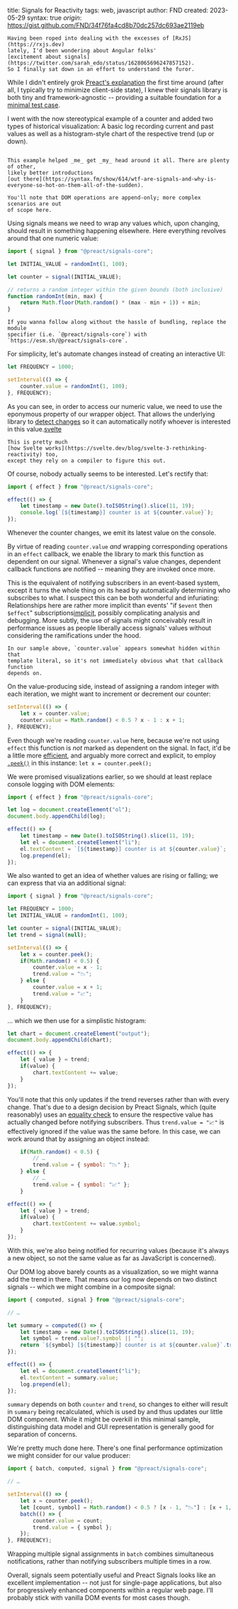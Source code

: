 title: Signals for Reactivity
tags: web, javascript
author: FND
created: 2023-05-29
syntax: true
_origin_: https://gist.github.com/FND/34f76fa4cd8b70dc257dc693ae2119eb

```intro
Having been roped into dealing with the excesses of [RxJS](https://rxjs.dev)
lately, I'd been wondering about Angular folks'
[excitement about signals](https://twitter.com/sarah_edo/status/1628065696247857152).
So I finally sat down in an effort to understand the furor.
```

While I didn't entirely grok
[Preact's explanation](https://preactjs.com/blog/introducing-signals/) the first
time around (after all, I typically try to minimize client-side state), I knew
their signals library is both tiny and framework-agnostic -- providing a
suitable foundation for a
[minimal test case](https://css-tricks.com/reduced-test-cases/).

I went with the now stereotypical example of a counter and added two types of
historical visualization: A basic log recording current and past values as well
as a histogram-style chart of the respective trend (up or down).

```embed uri=./demo.html
```

```aside compact
This example helped _me_ get _my_ head around it all. There are plenty of other,
likely better introductions
[out there](https://syntax.fm/show/614/wtf-are-signals-and-why-is-everyone-so-hot-on-them-all-of-the-sudden).

You'll note that DOM operations are append-only; more complex scenarios are out
of scope here.
```

Using signals means we need to wrap any values which, upon changing, should
result in something happening elsewhere. Here everything revolves around that
one numeric value:

```javascript
import { signal } from "@preact/signals-core";

let INITIAL_VALUE = randomInt(1, 100);

let counter = signal(INITIAL_VALUE);

// returns a random integer within the given bounds (both inclusive)
function randomInt(min, max) {
    return Math.floor(Math.random() * (max - min + 1)) + min;
}
```

```aside compact
If you wanna follow along without the hassle of bundling, replace the module
specifier (i.e. `@preact/signals-core`) with
`https://esm.sh/@preact/signals-core`.
```

For simplicity, let's automate changes instead of creating an interactive UI:

```javascript
let FREQUENCY = 1000;

setInterval(() => {
    counter.value = randomInt(1, 100);
}, FREQUENCY);
```

As you can see, in order to access our numeric value, we need to use the
eponymous property of our wrapper object. That allows the underlying library to
[detect changes](https://github.com/preactjs/signals/blob/%40preact/signals-core%401.3.0/packages/core/src/index.ts#L312)
so it can automatically notify whoever is interested in this
value.[svelte](footnote://)

```footnote svelte
This is pretty much
[how Svelte works](https://svelte.dev/blog/svelte-3-rethinking-reactivity) too,
except they rely on a compiler to figure this out.
```

Of course, nobody actually seems to be interested. Let's rectify that:

```javascript
import { effect } from "@preact/signals-core";

effect(() => {
    let timestamp = new Date().toISOString().slice(11, 19);
    console.log(`[${timestamp}] counter is at ${counter.value}`);
});
```

Whenever the counter changes, we emit its latest value on the console.

By virtue of reading `counter.value` _and_ wrapping corresponding operations in
an `effect` callback, we enable the library to mark this function as dependent
on our signal. Whenever a signal's value changes, dependent callback functions
are notified -- meaning they are invoked once more.

This is the equivalent of notifying subscribers in an event-based system, except
it turns the whole thing on its head by automatically determining who subscribes
to what. I suspect this can be both wonderful and infuriating: Relationships
here are rather more implicit than events' "if `$event` then `$effect`"
subscriptions[implicit](footnote://), possibly complicating analysis and
debugging. More subtly, the use of signals might conceivably result in
performance issues as people liberally access signals' values without
considering the ramifications under the hood.

```footnote implicit
In our sample above, `counter.value` appears somewhat hidden within that
template literal, so it's not immediately obvious what that callback function
depends on.
```

On the value-producing side, instead of assigning a random integer with each
iteration, we might want to increment or decrement our counter:

```javascript
setInterval(() => {
    let x = counter.value;
    counter.value = Math.random() < 0.5 ? x - 1 : x + 1;
}, FREQUENCY);
```

Even though we're reading `counter.value` here, because we're not using `effect`
this function is _not_ marked as dependent on the signal. In fact, it'd be a
little more
[efficient](https://github.com/preactjs/signals/blob/%40preact/signals-core%401.3.0/packages/core/src/index.ts#L300),
and arguably more correct and explicit, to employ
[`.peek()`](https://preactjs.com/guide/v10/signals/#reading-signals-without-subscribing-to-them)
in this instance: `let x = counter.peek();`

We were promised visualizations earlier, so we should at least replace console
logging with DOM elements:

```javascript
import { effect } from "@preact/signals-core";

let log = document.createElement("ol");
document.body.appendChild(log);

effect(() => {
    let timestamp = new Date().toISOString().slice(11, 19);
    let el = document.createElement("li");
    el.textContent = `[${timestamp}] counter is at ${counter.value}`;
    log.prepend(el);
});
```

We also wanted to get an idea of whether values are rising or falling; we can
express that via an additional signal:

```javascript
import { signal } from "@preact/signals-core";

let FREQUENCY = 1000;
let INITIAL_VALUE = randomInt(1, 100);

let counter = signal(INITIAL_VALUE);
let trend = signal(null);

setInterval(() => {
    let x = counter.peek();
    if(Math.random() < 0.5) {
        counter.value = x - 1;
        trend.value = "📉";
    } else {
        counter.value = x + 1;
        trend.value = "📈";
    }
}, FREQUENCY);
```

... which we then use for a simplistic histogram:

```javascript
let chart = document.createElement("output");
document.body.appendChild(chart);

effect(() => {
    let { value } = trend;
    if(value) {
        chart.textContent += value;
    }
});
```

You'll note that this only updates if the trend reverses rather than with every
change. That's due to a design decision by Preact Signals, which (quite
reasonably) uses an
[equality check](https://github.com/preactjs/signals/blob/%40preact/signals-core%401.3.0/packages/core/src/index.ts#L317)
to ensure the respective value has actually changed before notifying
subscribers. Thus `trend.value = "📈"` is effectively ignored if the value was
the same before. In this case, we can work around that by assigning an object
instead:

```javascript
    if(Math.random() < 0.5) {
        // …
        trend.value = { symbol: "📉" };
    } else {
        // …
        trend.value = { symbol: "📈" };
    }
```

```javascript
effect(() => {
    let { value } = trend;
    if(value) {
        chart.textContent += value.symbol;
    }
});
```

With this, we're also being notified for recurring values (because it's always a
new object, so not the same value as far as JavaScript is concerned).

Our DOM log above barely counts as a visualization, so we might wanna add the
trend in there. That means our log now depends on two distinct signals -- which
we might combine in a composite signal:

```javascript
import { computed, signal } from "@preact/signals-core";

// …

let summary = computed(() => {
    let timestamp = new Date().toISOString().slice(11, 19);
    let symbol = trend.value?.symbol || "";
    return `${symbol} [${timestamp}] counter is at ${counter.value}`.trim();
});
```

```javascript
effect(() => {
    let el = document.createElement("li");
    el.textContent = summary.value;
    log.prepend(el);
});
```

`summary` depends on both `counter` and `trend`, so changes to either will
result in `summary` being recalculated, which is used by and thus updates
our little DOM component. While it might be overkill in this minimal sample,
distinguishing data model and GUI representation is generally good for
separation of concerns.

We're pretty much done here. There's one final performance optimization we might
consider for our value producer:

```javascript
import { batch, computed, signal } from "@preact/signals-core";

// …

setInterval(() => {
    let x = counter.peek();
    let [count, symbol] = Math.random() < 0.5 ? [x - 1, "📉"] : [x + 1, "📈"];
    batch(() => {
        counter.value = count;
        trend.value = { symbol };
    });
}, FREQUENCY);
```

Wrapping multiple signal assignments in `batch` combines simultaneous
notifications, rather than notifying subscribers multiple times in a row.

Overall, signals seem potentially useful and Preact Signals looks like an
excellent implementation -- not just for single-page applications, but also for
progressively enhanced components within a regular web page. I'll probably stick
with vanilla DOM events for most cases though.
